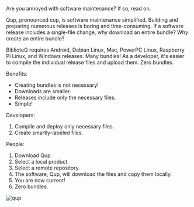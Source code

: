 Are you annoyed with software maintenance? If so, read on.

Qup, pronounced cup, is software maintenance simplified. Building and
preparing numerous releases is boring and time-consuming. If a software
release includes a single-file change, why download an entire bundle?
Why create an entire bundle?

BiblioteQ requires Android, Debian Linux, Mac, PowerPC Linux,
Raspberry Pi Linux, and Windows releases. Many bundles! As a developer,
it's easier to compile the individual release files and upload them.
Zero bundles.

Benefits:
<ul>
<li>Creating bundles is not necessary!</li>
<li>Downloads are smaller.</li>
<li>Releases include only the necessary files.</li>
<li>Simple!</li>
</ul>

Developers:
<ol>
<li>Compile and deploy only necessary files.</li>
<li>Create smartly-labeled files.</li>
</ol>

People:
<ol>
<li>Download Qup.</li>
<li>Select a local product.</li>
<li>Select a remote repository.</li>
<li>The software, Qup, will download the files and copy them locally.</li>
<li>You are now current!</li>
<li>Zero bundles.</li>
</ol>

![qup](https://github.com/textbrowser/qup/assets/10701156/74f9f69a-8d68-4ae9-93b6-21b6ee763142)
